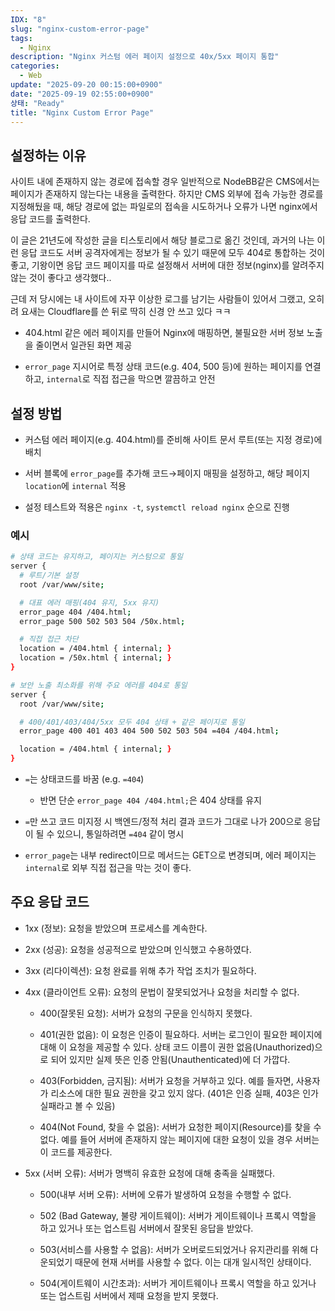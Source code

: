```yaml
---
IDX: "8"
slug: "nginx-custom-error-page"
tags:
  - Nginx
description: "Nginx 커스텀 에러 페이지 설정으로 40x/5xx 페이지 통합"
categories:
  - Web
update: "2025-09-20 00:15:00+0900"
date: "2025-09-19 02:55:00+0900"
상태: "Ready"
title: "Nginx Custom Error Page"
---
```

## 설정하는 이유

사이트 내에 존재하지 않는 경로에 접속할 경우 일반적으로 NodeBB같은 CMS에서는 페이지가 존재하지 않는다는 내용을 출력한다. 하지만 CMS 외부에 접속 가능한 경로를 지정해뒀을 때, 해당 경로에 없는 파일로의 접속을 시도하거나 오류가 나면 nginx에서 응답 코드를 출력한다.

이 글은 21년도에 작성한 글을 티스토리에서 해당 블로그로 옮긴 것인데, 과거의 나는 이런 응답 코드도 서버 공격자에게는 정보가 될 수 있기 때문에 모두 404로 통합하는 것이 좋고, 기왕이면 응답 코드 페이지를 따로 설정해서 서버에 대한 정보(nginx)를 알려주지 않는 것이 좋다고 생각했다..

근데 저 당시에는 내 사이트에 자꾸 이상한 로그를 남기는 사람들이 있어서 그랬고, 오히려 요새는 Cloudflare를 쓴 뒤로 딱히 신경 안 쓰고 있다 ㅋㅋ

- 404.html 같은 에러 페이지를 만들어 Nginx에 매핑하면, 불필요한 서버 정보 노출을 줄이면서 일관된 화면 제공

- `error_page` 지시어로 특정 상태 코드(e.g. 404, 500 등)에 원하는 페이지를 연결하고, `internal`로 직접 접근을 막으면 깔끔하고 안전

## 설정 방법

- 커스텀 에러 페이지(e.g. 404.html)를 준비해 사이트 문서 루트(또는 지정 경로)에 배치

- 서버 블록에 `error_page`를 추가해 코드→페이지 매핑을 설정하고, 해당 페이지 `location`에 `internal` 적용

- 설정 테스트와 적용은 `nginx -t`, `systemctl reload nginx` 순으로 진행

### 예시

```bash
# 상태 코드는 유지하고, 페이지는 커스텀으로 통일
server {
  # 루트/기본 설정
  root /var/www/site;

  # 대표 에러 매핑(404 유지, 5xx 유지)
  error_page 404 /404.html;
  error_page 500 502 503 504 /50x.html;

  # 직접 접근 차단
  location = /404.html { internal; }
  location = /50x.html { internal; }
}
```

```bash
# 보안 노출 최소화를 위해 주요 에러를 404로 통일
server {
  root /var/www/site;

  # 400/401/403/404/5xx 모두 404 상태 + 같은 페이지로 통일
  error_page 400 401 403 404 500 502 503 504 =404 /404.html;

  location = /404.html { internal; }
}
```

- `=`는 상태코드를 바꿈 (e.g. `=404`)

    - 반면 단순 `error_page 404 /404.html;`은 404 상태를 유지

- `=`만 쓰고 코드 미지정 시 백엔드/정적 처리 결과 코드가 그대로 나가 200으로 응답이 될 수 있으니, 통일하려면 `=404` 같이 명시

- `error_page`는 내부 redirect이므로 메서드는 GET으로 변경되며, 에러 페이지는 `internal`로 외부 직접 접근을 막는 것이 좋다.

## 주요 응답 코드

- 1xx (정보): 요청을 받았으며 프로세스를 계속한다.

- 2xx (성공): 요청을 성공적으로 받았으며 인식했고 수용하였다.

- 3xx (리다이렉션): 요청 완료를 위해 추가 작업 조치가 필요하다.

- 4xx (클라이언트 오류): 요청의 문법이 잘못되었거나 요청을 처리할 수 없다.

    - 400(잘못된 요청): 서버가 요청의 구문을 인식하지 못했다.

    - 401(권한 없음): 이 요청은 인증이 필요하다. 서버는 로그인이 필요한 페이지에 대해 이 요청을 제공할 수 있다. 상태 코드 이름이 권한 없음(Unauthorized)으로 되어 있지만 실제 뜻은 인증 안됨(Unauthenticated)에 더 가깝다.

    - 403(Forbidden, 금지됨): 서버가 요청을 거부하고 있다. 예를 들자면, 사용자가 리소스에 대한 필요 권한을 갖고 있지 않다. (401은 인증 실패, 403은 인가 실패라고 볼 수 있음)

    - 404(Not Found, 찾을 수 없음): 서버가 요청한 페이지(Resource)를 찾을 수 없다. 예를 들어 서버에 존재하지 않는 페이지에 대한 요청이 있을 경우 서버는 이 코드를 제공한다.

- 5xx (서버 오류): 서버가 명백히 유효한 요청에 대해 충족을 실패했다.

    - 500(내부 서버 오류): 서버에 오류가 발생하여 요청을 수행할 수 없다.

    - 502 (Bad Gateway, 불량 게이트웨이): 서버가 게이트웨이나 프록시 역할을 하고 있거나 또는 업스트림 서버에서 잘못된 응답을 받았다.

    - 503(서비스를 사용할 수 없음): 서버가 오버로드되었거나 유지관리를 위해 다운되었기 때문에 현재 서버를 사용할 수 없다. 이는 대개 일시적인 상태이다.

    - 504(게이트웨이 시간초과): 서버가 게이트웨이나 프록시 역할을 하고 있거나 또는 업스트림 서버에서 제때 요청을 받지 못했다.

